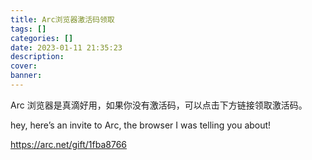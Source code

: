 ```yaml
---
title: Arc浏览器激活码领取
tags: []
categories: []
date: 2023-01-11 21:35:23
description:
cover:
banner:
---
```


Arc 浏览器是真滴好用，如果你没有激活码，可以点击下方链接领取激活码。

hey, here’s an invite to Arc, the browser I was telling you about!

https://arc.net/gift/1fba8766
